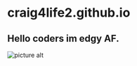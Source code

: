 # craig4life2.github.io
## Hello coders im edgy AF.
![picture alt](https://www.pcgamesn.com/wp-content/uploads/2018/10/gabe_newell_meme.jpg)
